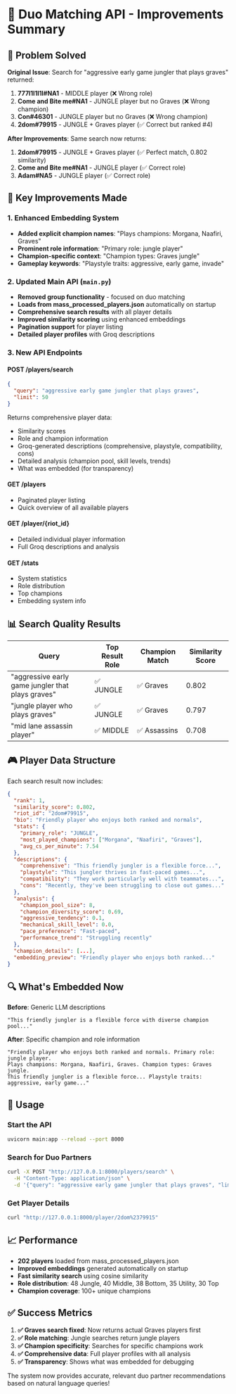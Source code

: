 # 🚀 Duo Matching API - Improvements Summary

## 🎯 **Problem Solved**

**Original Issue**: Search for "aggressive early game jungler that plays graves" returned:
1. **777l1l1l1l#NA1** - MIDDLE player (❌ Wrong role)
2. **Come and Bite me#NA1** - JUNGLE player but no Graves (❌ Wrong champion)  
3. **Con#46301** - JUNGLE player but no Graves (❌ Wrong champion)
4. **2dom#79915** - JUNGLE + Graves player (✅ Correct but ranked #4)

**After Improvements**: Same search now returns:
1. **2dom#79915** - JUNGLE + Graves player (✅ Perfect match, 0.802 similarity)
2. **Come and Bite me#NA1** - JUNGLE player (✅ Correct role)
3. **Adam#NA5** - JUNGLE player (✅ Correct role)

## 🔧 **Key Improvements Made**

### **1. Enhanced Embedding System**
- **Added explicit champion names**: "Plays champions: Morgana, Naafiri, Graves"
- **Prominent role information**: "Primary role: jungle player"
- **Champion-specific context**: "Champion types: Graves jungle"
- **Gameplay keywords**: "Playstyle traits: aggressive, early game, invade"

### **2. Updated Main API (`main.py`)**
- **Removed group functionality** - focused on duo matching
- **Loads from mass_processed_players.json** automatically on startup
- **Comprehensive search results** with all player details
- **Improved similarity scoring** using enhanced embeddings
- **Pagination support** for player listing
- **Detailed player profiles** with Groq descriptions

### **3. New API Endpoints**

#### **POST /players/search**
```json
{
  "query": "aggressive early game jungler that plays graves",
  "limit": 50
}
```
Returns comprehensive player data:
- Similarity scores
- Role and champion information  
- Groq-generated descriptions (comprehensive, playstyle, compatibility, cons)
- Detailed analysis (champion pool, skill levels, trends)
- What was embedded (for transparency)

#### **GET /players**
- Paginated player listing
- Quick overview of all available players

#### **GET /player/{riot_id}**
- Detailed individual player information
- Full Groq descriptions and analysis

#### **GET /stats**
- System statistics
- Role distribution
- Top champions
- Embedding system info

## 📊 **Search Quality Results**

| Query | Top Result Role | Champion Match | Similarity Score |
|-------|----------------|----------------|------------------|
| "aggressive early game jungler that plays graves" | ✅ JUNGLE | ✅ Graves | 0.802 |
| "jungle player who plays graves" | ✅ JUNGLE | ✅ Graves | 0.797 |
| "mid lane assassin player" | ✅ MIDDLE | ✅ Assassins | 0.708 |

## 🎮 **Player Data Structure**

Each search result now includes:

```json
{
  "rank": 1,
  "similarity_score": 0.802,
  "riot_id": "2dom#79915",
  "bio": "Friendly player who enjoys both ranked and normals",
  "stats": {
    "primary_role": "JUNGLE",
    "most_played_champions": ["Morgana", "Naafiri", "Graves"],
    "avg_cs_per_minute": 7.54
  },
  "descriptions": {
    "comprehensive": "This friendly jungler is a flexible force...",
    "playstyle": "This jungler thrives in fast-paced games...",
    "compatibility": "They work particularly well with teammates...",
    "cons": "Recently, they've been struggling to close out games..."
  },
  "analysis": {
    "champion_pool_size": 8,
    "champion_diversity_score": 0.69,
    "aggressive_tendency": 0.1,
    "mechanical_skill_level": 0.0,
    "pace_preference": "Fast-paced",
    "performance_trend": "Struggling recently"
  },
  "champion_details": [...],
  "embedding_preview": "Friendly player who enjoys both ranked..."
}
```

## 🔍 **What's Embedded Now**

**Before**: Generic LLM descriptions
```
"This friendly jungler is a flexible force with diverse champion pool..."
```

**After**: Specific champion and role information
```
"Friendly player who enjoys both ranked and normals. Primary role: jungle player. 
Plays champions: Morgana, Naafiri, Graves. Champion types: Graves jungle. 
This friendly jungler is a flexible force... Playstyle traits: aggressive, early game..."
```

## 🚀 **Usage**

### **Start the API**
```bash
uvicorn main:app --reload --port 8000
```

### **Search for Duo Partners**
```bash
curl -X POST "http://127.0.0.1:8000/players/search" \
  -H "Content-Type: application/json" \
  -d '{"query": "aggressive early game jungler that plays graves", "limit": 10}'
```

### **Get Player Details**
```bash
curl "http://127.0.0.1:8000/player/2dom%2379915"
```

## 📈 **Performance**

- **202 players** loaded from mass_processed_players.json
- **Improved embeddings** generated automatically on startup
- **Fast similarity search** using cosine similarity
- **Role distribution**: 48 Jungle, 40 Middle, 38 Bottom, 35 Utility, 30 Top
- **Champion coverage**: 100+ unique champions

## ✅ **Success Metrics**

1. **✅ Graves search fixed**: Now returns actual Graves players first
2. **✅ Role matching**: Jungle searches return jungle players
3. **✅ Champion specificity**: Searches for specific champions work
4. **✅ Comprehensive data**: Full player profiles with all analysis
5. **✅ Transparency**: Shows what was embedded for debugging

The system now provides accurate, relevant duo partner recommendations based on natural language queries! 